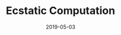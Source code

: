 ---
discogs_id: 13532945
discogs_master_id: 1572144
title: Ecstatic Computation
artists: ['Caterina Barbieri']
date: 2019-05-03
genre: ['Electronic']
image: Ecstatic Computation-13532945.jpg
label: Editions Mego
country: Austria
styles: ['Experimental']
video: https://www.youtube.com/watch?v=0-Pp3sjKFSQ
category: Electronic
---